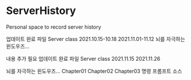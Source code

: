 # ServerHistory
Personal space to record server history

업데이트 완료 파일
Server class
 2021.10.15-10.18
 2021.11.01-11.12
뇌를 자극하는 윈도우즈...

내용 추가 필요
업데이트 완료 파일
Server class
2021.11.15
2021.11.26

뇌를 자극하는 윈도우즈...
 Chapter01
 Chapter02
 Chapter03 명령 프롬프트 소스
